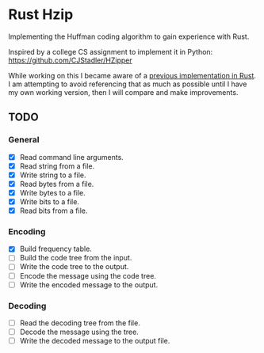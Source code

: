 # Rust Hzip

Implementing the Huffman coding algorithm to gain experience with Rust.

Inspired by a college CS assignment to implement it in Python: https://github.com/CJStadler/HZipper

While working on this I became aware of a [previous implementation in Rust](http://sireliah.com/niusy/rust_huffman/). I am attempting to avoid referencing that as much as possible until I have my own working version, then I will compare and make improvements.

## TODO


### General

- [x] Read command line arguments.
- [x] Read string from a file.
- [x] Write string to a file.
- [x] Read bytes from a file.
- [x] Write bytes to a file.
- [x] Write bits to a file.
- [x] Read bits from a file.

### Encoding

- [x] Build frequency table.
- [ ] Build the code tree from the input.
- [ ] Write the code tree to the output.
- [ ] Encode the message using the code tree.
- [ ] Write the encoded message to the output.

### Decoding

- [ ] Read the decoding tree from the file.
- [ ] Decode the message using the tree.
- [ ] Write the decoded message to the output file.

